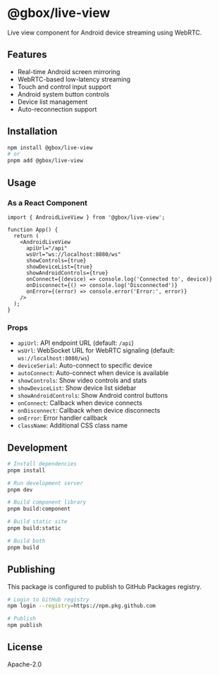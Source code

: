 # @gbox/live-view

Live view component for Android device streaming using WebRTC.

## Features

- Real-time Android screen mirroring
- WebRTC-based low-latency streaming
- Touch and control input support
- Android system button controls
- Device list management
- Auto-reconnection support

## Installation

```bash
npm install @gbox/live-view
# or
pnpm add @gbox/live-view
```

## Usage

### As a React Component

```tsx
import { AndroidLiveView } from '@gbox/live-view';

function App() {
  return (
    <AndroidLiveView
      apiUrl="/api"
      wsUrl="ws://localhost:8080/ws"
      showControls={true}
      showDeviceList={true}
      showAndroidControls={true}
      onConnect={(device) => console.log('Connected to', device)}
      onDisconnect={() => console.log('Disconnected')}
      onError={(error) => console.error('Error:', error)}
    />
  );
}
```

### Props

- `apiUrl`: API endpoint URL (default: `/api`)
- `wsUrl`: WebSocket URL for WebRTC signaling (default: `ws://localhost:8080/ws`)
- `deviceSerial`: Auto-connect to specific device
- `autoConnect`: Auto-connect when device is available
- `showControls`: Show video controls and stats
- `showDeviceList`: Show device list sidebar
- `showAndroidControls`: Show Android control buttons
- `onConnect`: Callback when device connects
- `onDisconnect`: Callback when device disconnects
- `onError`: Error handler callback
- `className`: Additional CSS class name

## Development

```bash
# Install dependencies
pnpm install

# Run development server
pnpm dev

# Build component library
pnpm build:component

# Build static site
pnpm build:static

# Build both
pnpm build
```

## Publishing

This package is configured to publish to GitHub Packages registry.

```bash
# Login to GitHub registry
npm login --registry=https://npm.pkg.github.com

# Publish
npm publish
```

## License

Apache-2.0